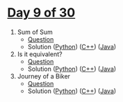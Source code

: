 # [Day 9 of 30](https://www.hackerrank.com/contests/day-9-of-30/challenges "Day 9 of 30 contest link")

1. Sum of Sum
   - [Question](https://www.hackerrank.com/contests/day-9-of-30/challenges/playing-with-binary-1-1 "Sum of Sum")
   - Solution ([Python](Sum%20of%20Sum/Python/ "Solution in Python")) ([C++](Sum%20of%20Sum/C++/ "Solution in C++")) ([Java](Sum%20of%20Sum/Java/ "Solution in Java"))
2. Is it equivalent?
   - [Question](https://www.hackerrank.com/contests/day-9-of-30/challenges/is-it-equivalent "Is it equivalent?")
   - Solution ([Python](Is%20it%20equivalent/Python/ "Solution in Python")) ([C++](Is%20it%20equivalent/C++/ "Solution in C++")) ([Java](Is%20it%20equivalent/Java/ "Solution in Java"))
3. Journey of a Biker
   - [Question](https://www.hackerrank.com/contests/day-9-of-30/challenges/journey-of-a-biker "Journey of a Biker")
   - Solution ([Python](Journey%20of%20a%20Biker/Python/ "Solution in Python")) ([C++](Journey%20of%20a%20Biker/C++/ "Solution in C++")) ([Java](Journey%20of%20a%20Biker/Java/ "Solution in Java"))
